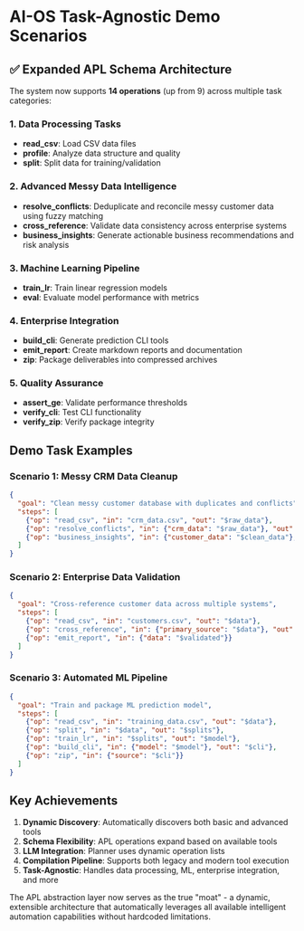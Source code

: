 # AI-OS Task-Agnostic Demo Scenarios

## ✅ Expanded APL Schema Architecture

The system now supports **14 operations** (up from 9) across multiple task categories:

### 1. Data Processing Tasks
- **read_csv**: Load CSV data files
- **profile**: Analyze data structure and quality
- **split**: Split data for training/validation

### 2. Advanced Messy Data Intelligence
- **resolve_conflicts**: Deduplicate and reconcile messy customer data using fuzzy matching
- **cross_reference**: Validate data consistency across enterprise systems
- **business_insights**: Generate actionable business recommendations and risk analysis

### 3. Machine Learning Pipeline
- **train_lr**: Train linear regression models
- **eval**: Evaluate model performance with metrics

### 4. Enterprise Integration
- **build_cli**: Generate prediction CLI tools
- **emit_report**: Create markdown reports and documentation
- **zip**: Package deliverables into compressed archives

### 5. Quality Assurance
- **assert_ge**: Validate performance thresholds
- **verify_cli**: Test CLI functionality
- **verify_zip**: Verify package integrity

## Demo Task Examples

### Scenario 1: Messy CRM Data Cleanup
```json
{
  "goal": "Clean messy customer database with duplicates and conflicts",
  "steps": [
    {"op": "read_csv", "in": "crm_data.csv", "out": "$raw_data"},
    {"op": "resolve_conflicts", "in": {"crm_data": "$raw_data"}, "out": "$clean_data"},
    {"op": "business_insights", "in": {"customer_data": "$clean_data"}, "out": "$insights"}
  ]
}
```

### Scenario 2: Enterprise Data Validation
```json
{
  "goal": "Cross-reference customer data across multiple systems",
  "steps": [
    {"op": "read_csv", "in": "customers.csv", "out": "$data"},
    {"op": "cross_reference", "in": {"primary_source": "$data"}, "out": "$validated"},
    {"op": "emit_report", "in": {"data": "$validated"}}
  ]
}
```

### Scenario 3: Automated ML Pipeline
```json
{
  "goal": "Train and package ML prediction model",
  "steps": [
    {"op": "read_csv", "in": "training_data.csv", "out": "$data"},
    {"op": "split", "in": "$data", "out": "$splits"},
    {"op": "train_lr", "in": "$splits", "out": "$model"},
    {"op": "build_cli", "in": {"model": "$model"}, "out": "$cli"},
    {"op": "zip", "in": {"source": "$cli"}}
  ]
}
```

## Key Achievements

1. **Dynamic Discovery**: Automatically discovers both basic and advanced tools
2. **Schema Flexibility**: APL operations expand based on available tools
3. **LLM Integration**: Planner uses dynamic operation lists
4. **Compilation Pipeline**: Supports both legacy and modern tool execution
5. **Task-Agnostic**: Handles data processing, ML, enterprise integration, and more

The APL abstraction layer now serves as the true "moat" - a dynamic, extensible architecture that automatically leverages all available intelligent automation capabilities without hardcoded limitations.